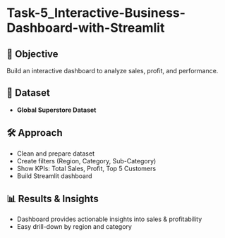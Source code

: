 # Task-5_Interactive-Business-Dashboard-with-Streamlit
## 🎯 Objective
Build an interactive dashboard to analyze sales, profit, and performance.

## 📂 Dataset
- **Global Superstore Dataset**

## 🛠️ Approach
- Clean and prepare dataset
- Create filters (Region, Category, Sub-Category)
- Show KPIs: Total Sales, Profit, Top 5 Customers
- Build Streamlit dashboard

## 📊 Results & Insights
- Dashboard provides actionable insights into sales & profitability
- Easy drill-down by region and category
